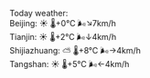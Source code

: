 Today weather:  
Beijing: ☀️   🌡️+0°C 🌬️↘7km/h  
Tianjin: ☀️   🌡️+2°C 🌬️↓4km/h  
Shijiazhuang: ⛅️  🌡️+8°C 🌬️→4km/h  
Tangshan: ☀️   🌡️+5°C 🌬️←4km/h  
